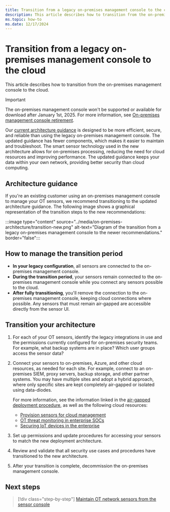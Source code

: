 ```yaml
---
title: Transition from a legacy on-premises management console to the cloud
description: This article describes how to transition from the on-premises management console to the cloud.
ms.topic: how-to
ms.date: 12/17/2024
---
```


# Transition from a legacy on-premises management console to the cloud

This article describes how to transition from the on-premises management console to the cloud.

> [!IMPORTANT]
> The on-premises management console won't be supported or available for download after January 1st, 2025. For more information, see [On-premises management console retirement](on-premises-management-console-retirement.md).
>

Our [current architecture guidance](#architecture-guidance) is designed to be more efficient, secure, and reliable than using the legacy on-premises management console. The updated guidance has fewer components, which makes it easier to maintain and troubleshoot. The smart sensor technology used in the new architecture allows for on-premises processing, reducing the need for cloud resources and improving performance. The updated guidance keeps your data within your own network, providing better security than cloud computing.

## Architecture guidance

If you're an existing customer using an on-premises management console to manage your OT sensors, we recommend transitioning to the updated architecture guidance. The following image shows a graphical representation of the transition steps to the new recommendations:

:::image type="content" source="../media/on-premises-architecture/transition-new.png" alt-text="Diagram of the transition from a legacy on-premises management console to the newer recommendations." border="false":::

## How to manage the transition period

- **In your legacy configuration**, all sensors are connected to the on-premises management console.
- **During the transition period**, your sensors remain connected to the on-premises management console while you connect any sensors possible to the cloud.
- **After fully transitioning**, you'll remove the connection to the on-premises management console, keeping cloud connections where possible. Any sensors that must remain air-gapped are accessible directly from the sensor UI.

## Transition your architecture

1. For each of your OT sensors, identify the legacy integrations in use and the permissions currently configured for on-premises security teams. For example, what backup systems are in place? Which user groups access the sensor data?

1. Connect your sensors to on-premises, Azure, and other cloud resources, as needed for each site. For example, connect to an on-premises SIEM, proxy servers, backup storage, and other partner systems. You may have multiple sites and adopt a hybrid approach, where only specific sites are kept completely air-gapped or isolated using data-diodes.

    For more information, see the information linked in the [air-gapped deployment procedure](air-gapped-deploy.md#deployment-steps), as well as the following cloud resources:

    - [Provision sensors for cloud management](provision-cloud-management.md)
    - [OT threat monitoring in enterprise SOCs](../concept-sentinel-integration.md)
    - [Securing IoT devices in the enterprise](../concept-enterprise.md)

1. Set up permissions and update procedures for accessing your sensors to match the new deployment architecture.

1. Review and validate that all security use cases and procedures have transitioned to the new architecture.

1. After your transition is complete, decommission the on-premises management console.

## Next steps

> [!div class="step-by-step"]
> [Maintain OT network sensors from the sensor console](../how-to-manage-individual-sensors.md)